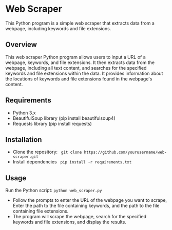 <h1>Web Scraper</h1>

This Python program is a simple web scraper that extracts data from a webpage, including keywords and file extensions.

<h2>Overview</h2>
This web scraper Python program allows users to input a URL of a webpage, keywords, and file extensions. It then extracts data from the webpage, including all text content, and searches for the specified keywords and file extensions within the data. It provides information about the locations of keywords and file extensions found in the webpage's content.

<h2>Requirements</h2>
<ul>
  <li>Python 3.x</li>
  <li>BeautifulSoup library (pip install beautifulsoup4)</li>
  <li>Requests library (pip install requests)</li>
</ul>
<h2>Installation</h2>
<ul>
  <li>Clone the repository:
  <code> git clone https://github.com/yourusername/web-scraper.git</code></li>
  <li>Install dependencies <code> pip install -r requirements.txt </code>
  </li>
</ul>
<h2>Usage</h2>
Run the Python script:
<code>python web_scraper.py</code>
<ul>
  <li>
    Follow the prompts to enter the URL of the webpage you want to scrape, Enter the path to the file containing keywords, and the path to the file containing file extensions.
  </li>
  <li>
    The program will scrape the webpage, search for the specified keywords and file extensions, and display the results.
  </li>
</ul>
